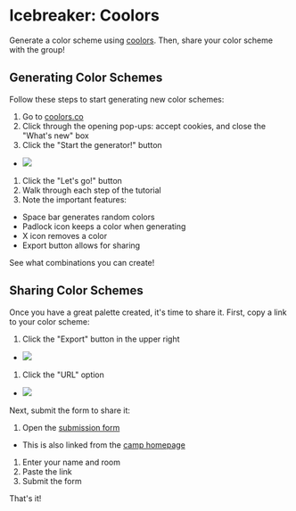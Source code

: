 # Icebreaker: Coolors
Generate a color scheme using [coolors](https://coolors.co). Then, share your color scheme with the group!

## Generating Color Schemes
Follow these steps to start generating new color schemes:

1. Go to [coolors.co](https://coolors.co)
1. Click through the opening pop-ups: accept cookies, and close the "What's new" box
1. Click the "Start the generator!" button  
  - ![](Assets/CoolorsStart.png)
1. Click the "Let's go!" button
1. Walk through each step of the tutorial
1. Note the important features:  
  - Space bar generates random colors
  - Padlock icon keeps a color when generating
  - X icon removes a color
  - Export button allows for sharing

See what combinations you can create!

## Sharing Color Schemes
Once you have a great palette created, it's time to share it. First, copy a link to your color scheme:

1. Click the "Export" button in the upper right  
  - ![](Assets/CoolorsExport.png)
1. Click the "URL" option  
  - ![](Assets/CoolorsExportUrl.png)

Next, submit the form to share it:

1. Open the [submission form](https://forms.cloud.microsoft/r/LzSWXbAxCu)  
  - This is also linked from the [camp homepage](BOOKREADME.md)
1. Enter your name and room
1. Paste the link
1. Submit the form

That's it!
